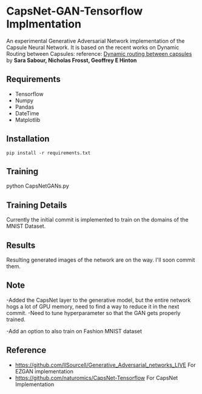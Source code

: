 # CapsNet-GAN-Tensorflow Implmentation
An experimental Generative Adversarial Network implementation of the Capsule Neural Network. It is based on the recent works on Dynamic Routing between Capsules:
reference: [Dynamic routing between capsules](https://arxiv.org/abs/1710.09829v1) by **Sara Sabour, Nicholas Frosst, Geoffrey E Hinton**

## Requirements
  - Tensorflow
  - Numpy
  - Pandas
  - DateTime
  - Matplotlib
 
## Installation
  `pip install -r requirements.txt`
 
## Training
   python CapsNetGANs.py

## Training Details
   Currently the initial commit is implemented to train on the domains of the MNIST Dataset.

## Results
   Resulting generated images of the network are on the way. I'll soon commit them.
  
## Note
   -Added the CapsNet layer to the generative model, but the entire network hogs a lot of GPU memory, need to find a way to reduce it in the next commit.
   -Need to tune hyperparameter so that the GAN gets properly trained.
   
   -Add an option to also train on Fashion MNIST dataset
## Reference
   - https://github.com/llSourcell/Generative_Adversarial_networks_LIVE For EZGAN implementation
   - https://github.com/naturomics/CapsNet-Tensorflow For CapsNet Implementation
